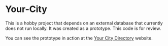 # Your-City

This is a hobby project that depends on an external database that currently does not run locally. It was created as a prototype. This code is for review.

You can see the prototype in action at the [Your City Directory](http://yourcity.directory/#/) website.